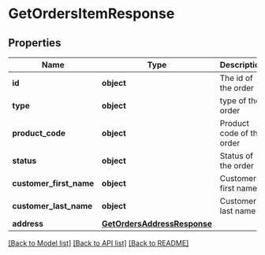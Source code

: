 # GetOrdersItemResponse

## Properties
Name | Type | Description | Notes
------------ | ------------- | ------------- | -------------
**id** | **object** | The id of the order | [optional] 
**type** | **object** | type of the order | [optional] 
**product_code** | **object** | Product code of the order | [optional] 
**status** | **object** | Status of the order | [optional] 
**customer_first_name** | **object** | Customer first name | [optional] 
**customer_last_name** | **object** | Customer last name | [optional] 
**address** | [**GetOrdersAddressResponse**](GetOrdersAddressResponse.md) |  | [optional] 

[[Back to Model list]](../README.md#documentation-for-models) [[Back to API list]](../README.md#documentation-for-api-endpoints) [[Back to README]](../README.md)

